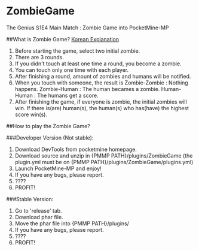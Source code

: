# ZombieGame
The Genius S1E4 Main Match : Zombie Game into PocketMine-MP

##What is Zombie Game?
[Korean Explanation](https://namu.wiki/w/%EB%8D%94%20%EC%A7%80%EB%8B%88%EC%96%B4%EC%8A%A4%3A%EA%B2%8C%EC%9E%84%EC%9D%98%20%EB%B2%95%EC%B9%99/4%ED%99%94)

1. Before starting the game, select two initial zombie.
2. There are 3 rounds.
3. If you didn't touch at least one time a round, you become a zombie.
4. You can touch only one time with each player.
5. After finishing a round, amount of zombies and humans will be notified.
6. When you touch with someone, the result is
  Zombie-Zombie : Nothing happens.
  Zombie-Human : The human becames a zombie.
  Human-Human : The humans get a score.
7. After finishing the game, if everyone is zombie, the initial zombies will win.
  If there is(are) human(s), the human(s) who has(have) the highest score win(s).

##How to play the Zombie Game?

###Developer Version (Not stable):
1. Download DevTools from pocketmine homepage.
2. Download source and unzip in {PMMP PATH}/plugins/ZombieGame (the plugin.yml must be on {PMMP PATH}/plugins/ZombieGame/plugins.yml)
3. Launch PocketMine-MP and enjoy!
4. If you have any bugs, please report.
5. ????
6. PROFIT!

###Stable Version:
1. Go to 'release' tab.
2. Download phar file.
3. Move the phar file into {PMMP PATH}/plugins/
4. If you have any bugs, please report.
5. ????
6. PROFIT!
